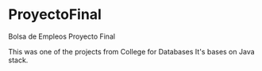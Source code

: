 # ProyectoFinal
Bolsa de Empleos Proyecto Final

This was one of the projects from College for Databases
It's bases on Java stack.
